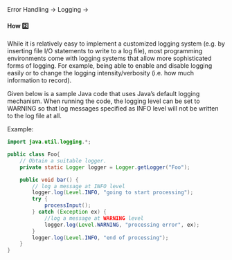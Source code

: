 <link rel="stylesheet" href="{{baseUrl}}/css/textbook.css">

<div class="website-content">

<div id="path">Error Handling &rarr; Logging &rarr;</div>

<div id="title">

#### How :two:

</div>

<div id="body">

While it is relatively easy to implement a customized logging system (e.g. by inserting file I/O statements to write to a log file), most programming environments come with logging systems that allow more sophisticated forms of logging. For example, being able to enable and disable logging easily or to change the logging intensity/verbosity (i.e. how much information to record).

Given below is a sample Java code that uses Java’s default logging mechanism. When running the code, the logging level can be set to WARNING so that log messages specified as INFO level will not be written to the log file at all.

<tip-box>

Example:

```java
import java.util.logging.*;

public class Foo{
    // Obtain a suitable logger.
    private static Logger logger = Logger.getLogger("Foo");

    public void bar() {
        // log a message at INFO level
        logger.log(Level.INFO, "going to start processing");
        try {
            processInput();
        } catch (Exception ex) {
            //log a message at WARNING level
            logger.log(Level.WARNING, "processing error", ex);
        }
        logger.log(Level.INFO, "end of processing");
    }
}
```


</tip-box>

</div>

<div id="extras">
<div>

</div>
